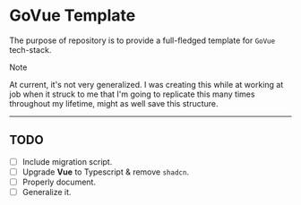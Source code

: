 # GoVue Template

The purpose of repository is to provide a full-fledged template for `GoVue` tech-stack.

> [!NOTE]
> At current, it's not very generalized. I was creating this while at working at job when it struck to me that I'm going to replicate this many times throughout my lifetime, might as well save this structure.

---

## TODO

- [ ] Include migration script.
- [ ] Upgrade **Vue** to Typescript & remove `shadcn`.
- [ ] Properly document.
- [ ] Generalize it.

